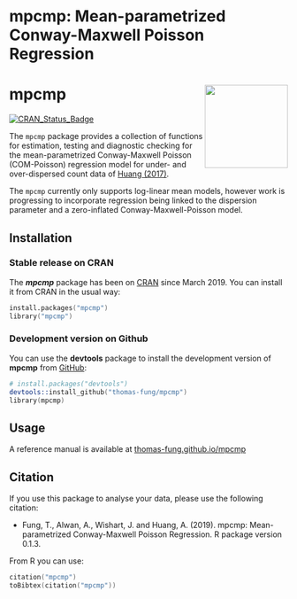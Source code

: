 # mpcmp: Mean-parametrized Conway-Maxwell Poisson Regression

# mpcmp <img src="man/figures/logo.svg" align ="right" alt="" width ="150"/>

[![CRAN\_Status\_Badge](http://www.r-pkg.org/badges/version/mpcmp)](https://cran.r-project.org/package=mpcmp)

The `mpcmp` package provides a collection of functions for estimation, testing and diagnostic checking for the mean-parametrized Conway-Maxwell Poisson (COM-Poisson) regression model for under- and over-dispersed count data of [Huang (2017)](https://doi.org/10.1177%2F1471082X17697749).

The `mpcmp` currently only supports log-linear mean models, however work is progressing to incorporate regression being linked to the dispersion parameter and a zero-inflated Conway-Maxwell-Poisson model. 

## Installation

### Stable release on CRAN

The ***mpcmp*** package has been on [CRAN](https://cran.r-project.org/package=mpcmp) since March 2019.  You can install it from CRAN in the usual way:

```s
install.packages("mpcmp")
library("mpcmp")
```

### Development version on Github

You can use the **devtools** package to install the development version of **mpcmp** from [GitHub](https://github.com/thomas-fung/mpcmp):

```s
# install.packages("devtools")
devtools::install_github("thomas-fung/mpcmp")
library(mpcmp)
```

## Usage

A reference manual is available at [thomas-fung.github.io/mpcmp](https://thomas-fung.github.io/mpcmp/)

## Citation

If you use this package to analyse your data, please use the following citation:

- Fung, T., Alwan, A., Wishart, J. and Huang, A. (2019). mpcmp: Mean-parametrized Conway-Maxwell Poisson Regression. R package version 0.1.3.

From R you can use:

```s
citation("mpcmp")
toBibtex(citation("mpcmp"))
```
